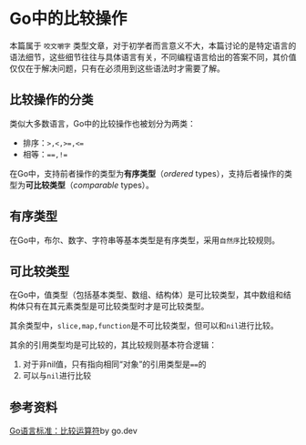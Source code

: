 # Go中的比较操作

本篇属于 `咬文嚼字` 类型文章，对于初学者而言意义不大，本篇讨论的是特定语言的语法细节，这些细节往往与具体语言有关，不同编程语言给出的答案不同，其价值仅仅在于解决问题，只有在必须用到这些语法时才需要了解。

## 比较操作的分类

类似大多数语言，Go中的比较操作也被划分为两类：

- 排序：`>,<,>=,<=`
- 相等：`==,!=`

在Go中，支持前者操作的类型为**有序类型**（_ordered_ types），支持后者操作的类型为**可比较类型**（_comparable_ types）。

## 有序类型

在Go中，布尔、数字、字符串等基本类型是有序类型，采用`自然序`比较规则。

## 可比较类型

在Go中，值类型（包括基本类型、数组、结构体）是可比较类型，其中数组和结构体只有在其元素类型是可比较类型时才是可比较类型。

其余类型中，`slice,map,function`是不可比较类型，但可以和`nil`进行比较。

其余的引用类型均是可比较的，其比较规则基本符合逻辑：

1. 对于非nil值，只有指向相同“对象”的引用类型是`==`的
2. 可以与`nil`进行比较

## 参考资料

[Go语言标准：比较运算符](https://go.dev/ref/spec#Comparison_operators)by go.dev
